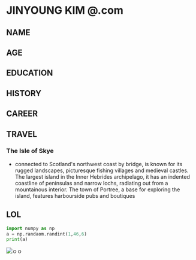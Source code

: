 # JINYOUNG KIM @.com



## NAME

## AGE

## EDUCATION

## HISTORY

## CAREER

## TRAVEL

### The Isle of Skye

* connected to Scotland's northwest coast by bridge, is known for its rugged landscapes, picturesque fishing villages and medieval castles. The largest island in the Inner Hebrides archipelago, it has an indented coastline of peninsulas and narrow lochs, radiating out from a mountainous interior. The town of Portree, a base for exploring the island, features harbourside pubs and boutiques

  



##  LOL

```python
import numpy as np
a = np.randaom.randint(1,46,6)
print(a)
```



![ㅇㅇ](md-images/IMG_5178.JPG)